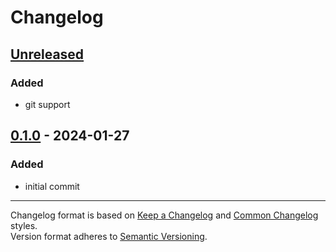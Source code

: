# Changelog

## [Unreleased]

### Added
 * git support

## [0.1.0] - 2024-01-27

### Added
 * initial commit

[Unreleased]: https://github.com/aanatoly/pdk-semver
[0.1.0]: https://github.com/aanatoly/pdk-semver/releases/tag/0.1.0

------
Changelog format is based on [Keep a Changelog][kacl] and [Common Changelog][ccl] styles.<br>
Version format adheres to [Semantic Versioning][semver].

[semver]: https://semver.org/spec/v2.0.0.html "Semantic Versioning"
[kacl]: https://keepachangelog.com/en/ "Keep a Changelog"
[ccl]: https://common-changelog.org/ "Common Changelog"
